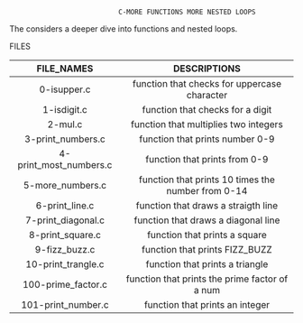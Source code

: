                                C-MORE FUNCTIONS MORE NESTED LOOPS
The considers a deeper dive into functions and nested loops.


FILES

| FILE_NAMES | DESCRIPTIONS |
| :-------:  | :---------:  |
| 0-isupper.c | function that checks for uppercase character |
| 1-isdigit.c | function that checks for a digit |
| 2-mul.c | function that multiplies two integers |
| 3-print_numbers.c | function that prints number 0-9 |
| 4-print_most_numbers.c | function that prints from 0-9 |
| 5-more_numbers.c | function that prints 10 times the number from 0-14 |
| 6-print_line.c | function that draws a straigth line |
| 7-print_diagonal.c | function that draws a diagonal line |
| 8-print_square.c | function that prints a square |
| 9-fizz_buzz.c | function that prints FIZZ_BUZZ |
| 10-print_trangle.c | function that prints a triangle |
| 100-prime_factor.c | function that prints the prime factor of a num |
| 101-print_number.c | function that prints an integer |

